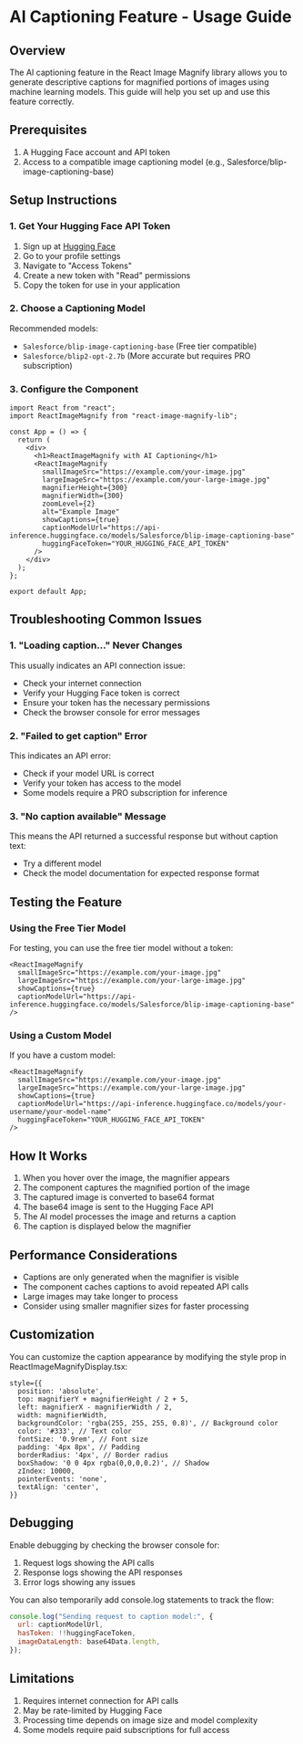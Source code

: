 # AI Captioning Feature - Usage Guide

## Overview

The AI captioning feature in the React Image Magnify library allows you to generate descriptive captions for magnified portions of images using machine learning models. This guide will help you set up and use this feature correctly.

## Prerequisites

1. A Hugging Face account and API token
2. Access to a compatible image captioning model (e.g., Salesforce/blip-image-captioning-base)

## Setup Instructions

### 1. Get Your Hugging Face API Token

1. Sign up at [Hugging Face](https://huggingface.co/)
2. Go to your profile settings
3. Navigate to "Access Tokens"
4. Create a new token with "Read" permissions
5. Copy the token for use in your application

### 2. Choose a Captioning Model

Recommended models:

- `Salesforce/blip-image-captioning-base` (Free tier compatible)
- `Salesforce/blip2-opt-2.7b` (More accurate but requires PRO subscription)

### 3. Configure the Component

```tsx
import React from "react";
import ReactImageMagnify from "react-image-magnify-lib";

const App = () => {
  return (
    <div>
      <h1>ReactImageMagnify with AI Captioning</h1>
      <ReactImageMagnify
        smallImageSrc="https://example.com/your-image.jpg"
        largeImageSrc="https://example.com/your-large-image.jpg"
        magnifierHeight={300}
        magnifierWidth={300}
        zoomLevel={2}
        alt="Example Image"
        showCaptions={true}
        captionModelUrl="https://api-inference.huggingface.co/models/Salesforce/blip-image-captioning-base"
        huggingFaceToken="YOUR_HUGGING_FACE_API_TOKEN"
      />
    </div>
  );
};

export default App;
```

## Troubleshooting Common Issues

### 1. "Loading caption..." Never Changes

This usually indicates an API connection issue:

- Check your internet connection
- Verify your Hugging Face token is correct
- Ensure your token has the necessary permissions
- Check the browser console for error messages

### 2. "Failed to get caption" Error

This indicates an API error:

- Check if your model URL is correct
- Verify your token has access to the model
- Some models require a PRO subscription for inference

### 3. "No caption available" Message

This means the API returned a successful response but without caption text:

- Try a different model
- Check the model documentation for expected response format

## Testing the Feature

### Using the Free Tier Model

For testing, you can use the free tier model without a token:

```tsx
<ReactImageMagnify
  smallImageSrc="https://example.com/your-image.jpg"
  largeImageSrc="https://example.com/your-large-image.jpg"
  showCaptions={true}
  captionModelUrl="https://api-inference.huggingface.co/models/Salesforce/blip-image-captioning-base"
/>
```

### Using a Custom Model

If you have a custom model:

```tsx
<ReactImageMagnify
  smallImageSrc="https://example.com/your-image.jpg"
  largeImageSrc="https://example.com/your-large-image.jpg"
  showCaptions={true}
  captionModelUrl="https://api-inference.huggingface.co/models/your-username/your-model-name"
  huggingFaceToken="YOUR_HUGGING_FACE_API_TOKEN"
/>
```

## How It Works

1. When you hover over the image, the magnifier appears
2. The component captures the magnified portion of the image
3. The captured image is converted to base64 format
4. The base64 image is sent to the Hugging Face API
5. The AI model processes the image and returns a caption
6. The caption is displayed below the magnifier

## Performance Considerations

- Captions are only generated when the magnifier is visible
- The component caches captions to avoid repeated API calls
- Large images may take longer to process
- Consider using smaller magnifier sizes for faster processing

## Customization

You can customize the caption appearance by modifying the style prop in ReactImageMagnifyDisplay.tsx:

```tsx
style={{
  position: 'absolute',
  top: magnifierY + magnifierHeight / 2 + 5,
  left: magnifierX - magnifierWidth / 2,
  width: magnifierWidth,
  backgroundColor: 'rgba(255, 255, 255, 0.8)', // Background color
  color: '#333', // Text color
  fontSize: '0.9rem', // Font size
  padding: '4px 8px', // Padding
  borderRadius: '4px', // Border radius
  boxShadow: '0 0 4px rgba(0,0,0,0.2)', // Shadow
  zIndex: 10000,
  pointerEvents: 'none',
  textAlign: 'center',
}}
```

## Debugging

Enable debugging by checking the browser console for:

1. Request logs showing the API calls
2. Response logs showing the API responses
3. Error logs showing any issues

You can also temporarily add console.log statements to track the flow:

```javascript
console.log("Sending request to caption model:", {
  url: captionModelUrl,
  hasToken: !!huggingFaceToken,
  imageDataLength: base64Data.length,
});
```

## Limitations

1. Requires internet connection for API calls
2. May be rate-limited by Hugging Face
3. Processing time depends on image size and model complexity
4. Some models require paid subscriptions for full access
